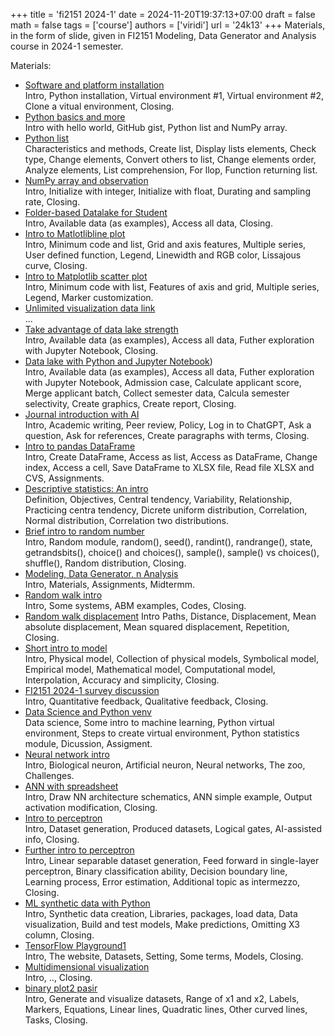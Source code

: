 +++
title = 'fi2151 2024-1'
date = 2024-11-20T19:37:13+07:00
draft = false
math = false
tags = ['course']
authors = ['viridi']
url = '24k13'
+++
Materials, in the form of slide, given in FI2151 Modeling, Data Generator and Analysis course in 2024-1 semester.

<!--more-->

Materials:

+ [Software and platform installation](https://osf.io/m6qvr) \
  Intro, Python installation, Virtual environment #1, Virtual environment #2, Clone a vitual environment, Closing.
+ [Python basics and more](https://osf.io/54ngr) \
   Intro with hello world, GitHub gist, Python list and NumPy array.
+ [Python list](https://osf.io/rxu7v) \
  Characteristics and methods, Create list, Display lists elements, Check type, Change elements, Convert others to list, Change elements order, Analyze elements, List comprehension, For llop, Function returning list.
+ [NumPy array and observation](https://osf.io/ewp5s) \
  Intro, Initialize with integer, Initialize with float, Durating and sampling rate, Closing.
+ [Folder-based Datalake for Student](https://osf.io/xq3mb) \
  Intro, Available data (as examples), Access all data, Closing.
+ [Intro to Matlotlibline plot](https://osf.io/y5rp8) \
  Intro, Minimum code and list, Grid and axis features, Multiple series, User defined function, Legend, Linewidth and RGB color, Lissajous curve, Closing.
+ [Intro to Matplotlib scatter plot](https://osf.io/zgyc3) \
  Intro, Minimum code with list, Features of axis and grid, Multiple series, Legend, Marker customization.
+ [Unlimited visualization data link](https://osf.io/6vyau) \
  ...
+ [Take advantage of data lake strength](https://osf.io/cb9gj) \
  Intro, Available data (as examples), Access all data, Futher exploration with Jupyter Notebook, Closing.
+ [Data lake with Python and Jupyter Notebook](https://osf.io/afsek)) \
  Intro, Available data (as examples), Access all data, Futher exploration with Jupyter Notebook, Admission case, Calculate applicant score, Merge applicant batch, Collect semester data, Calcula semester selectivity, Create graphics, Create report, Closing.
+ [Journal introduction with AI](https://osf.io/3s7kb) \
  Intro, Academic writing, Peer review, Policy, Log in to ChatGPT, Ask a question, Ask for references, Create paragraphs with terms, Closing.
+ [Intro to pandas DataFrame](https://osf.io/6t48k) \
  Intro, Create DataFrame, Access as list, Access as DataFrame, Change index, Access a cell, Save DataFrame to XLSX file, Read file XLSX and CVS, Assignments.
+ [Descriptive statistics: An intro](https://osf.io/zqkv9) \
  Definition, Objectives, Central tendency, Variability, Relationship, Practicing centra tendency, Dicrete uniform distribution, Correlation, Normal distribution, Correlation two distributions.
+ [Brief intro to random number](https://osf.io/m7356) \
  Intro, Random module, random(), seed(), randint(), randrange(), state, getrandsbits(), choice() and choices(), sample(), sample() vs choices(), shuffle(), Random distribution, Closing.
+ [Modeling, Data Generator, n Analysis](https://osf.io/zpn57) \
  Intro, Materials, Assignments, Midtermm.
+ [Random walk intro](https://osf.io/2yqsu) \
  Intro, Some systems, ABM examples, Codes, Closing.
+ [Random walk displacement](https://osf.io/xye3s)
  Intro Paths, Distance, Displacement, Mean absolute displacement, Mean squared displacement, Repetition, Closing.
+ [Short intro to model](https://osf.io/gfq9y) \
  Intro, Physical model, Collection of physical models, Symbolical model, Empirical model, Mathematical model, Computational model, Interpolation, Accuracy and simplicity, Closing.
+ [FI2151 2024-1 survey discussion](https://osf.io/h8rz3) \
  Intro, Quantitative feedback, Qualitative feedback, Closing.
+ [Data Science and Python venv](https://osf.io/tzvsw) \
  Data science, Some intro to machine learning, Python virtual environment, Steps to create virtual environment, Python statistics module, Dicussion, Assigment. 
+ [Neural network intro](https://osf.io/3ksmu) \
  Intro, Biological neuron, Artificial neuron, Neural networks, The zoo, Challenges.
+ [ANN with spreadsheet](https://osf.io/42tq9) \
  Intro, Draw NN architecture schematics, ANN simple example, Output activation modification, Closing.
+ [Intro to perceptron](https://osf.io/26v4e) \
  Intro, Dataset generation, Produced datasets, Logical gates, AI-assisted info, Closing.
+ [Further intro to perceptron](https://osf.io/9vxfz) \
  Intro, Linear separable dataset generation, Feed forward in single-layer perceptron, Binary classification ability, Decision boundary line, Learning process, Error estimation, Additional topic as intermezzo, Closing.
+ [ML synthetic data with Python](https://osf.io/wqv3z) \
  Intro, Synthetic data creation, Libraries, packages, load data, Data visualization, Build and test models, Make predictions, Omitting X3 column, Closing.
+ [TensorFlow Playground1](https://osf.io/43baq) \
  Intro, The website, Datasets, Setting, Some terms, Models, Closing.
+ [Multidimensional visualization](https://osf.io/p4ykz) \
  Intro, .., Closing.
+ [binary plot2 pasir](https://osf.io/jftmw) \
  Intro, Generate and visualize datasets, Range of x1 and x2, Labels, Markers, Equations, Linear lines, Quadratic lines, Other curved lines, Tasks, Closing.
